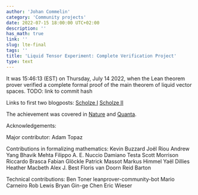 ```yaml
---
author: 'Johan Commelin'
category: 'Community projects'
date: 2022-07-15 18:00:00 UTC+02:00
description: ''
has_math: true
link: ''
slug: lte-final
tags: ''
title: 'Liquid Tensor Experiment: Complete Verification Project'
type: text
---
```


It was 15:46:13 (EST) on Thursday, July 14 2022, when the Lean theorem prover
verified a complete formal proof of the main theorem of liquid vector spaces.
TODO: link to commit hash

Links to first two blogposts:
[Scholze I](https://xenaproject.wordpress.com/2020/12/05/liquid-tensor-experiment/)
[Scholze II](https://xenaproject.wordpress.com/2021/06/05/half-a-year-of-the-liquid-tensor-experiment-amazing-developments/)

The achievement was covered in
[Nature](https://www.nature.com/articles/d41586-021-01627-2)
and
[Quanta](https://www.quantamagazine.org/lean-computer-program-confirms-peter-scholze-proof-20210728/).

<!-- TEASER_END -->

Acknowledgements:

Major contributor:
Adam Topaz

Contributions in formalizing mathematics:
Kevin Buzzard
Joël Riou
Andrew Yang
Bhavik Mehta
Filippo A. E. Nuccio
Damiano Testa
Scott Morrison
Riccardo Brasca
Fabian Glöckle
Patrick Massot
Markus Himmel
Yaël Dillies
Heather Macbeth
Alex J. Best
Floris van Doorn
Reid Barton

Technical contributions:
Ben Toner
leanprover-community-bot
Mario Carneiro
Rob Lewis
Bryan Gin-ge Chen
Eric Wieser


